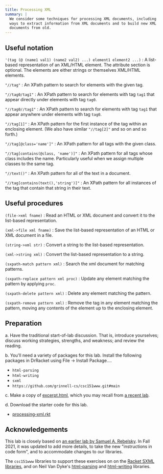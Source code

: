 ```yaml
---
title: Processing XML
summary: |
  We consider some techniques for processing XML documents, including
  ways to extract information from XML documents and to build new XML
  documents from old.
---
```


## Useful notation

`'(tag (@ (name1 val1) (name2 val2) ...) element1 element2 ...)`
  : A list-based representation of an XML/HTML element.
    The attribute section is optional.
    The elements are either strings or themselves XML/HTML elements.

`"//tag"` 
  : An XPath pattern to search for elements with the given tag.

`"//tag0/tag1"` 
  : An XPath pattern to search for elements with tag `tag1`
that appear directly under elements with tag `tag0`.

`"//tag0//tag1"` 
  : An XPath pattern to search for elements with tag `tag1`
    that appear anywhere under elements with tag `tag0`.

`"//tag[1]"` 
  : An XPath pattern for the first instance of the tag within an enclosing
    element.  (We also have similar `"//tag[2]"` and so on and so forth.)

`"//tag[@class='name']"` 
  : An XPath pattern for all tags with the given class.

`"//tag[contains(@class, 'name')]"`
  : An XPath pattern for all tags whose class includes the name.
    Particularly useful when we assign multiple classes to the same
    tag.

`"//text()"` 
  : An XPath pattern for all of the text in a document.

`"//tag[contains(text(),'string')]"` 
  : An XPath pattern for all instances of the tag that contain that 
    string in their text.

## Useful procedures

`(file->xml fname)` 
  : Read an HTML or XML document and convert it to the list-based 
    representation.

`(xml->file xml fname)` 
  : Save the list-based representation of an HTML or XML document in 
    a file.

`(string->xml str)` 
  : Convert a string to the list-based representation.

`(xml->string xml)` 
  : Convert the list-based representation to a string.

`(sxpath-match pattern xml)` 
  : Search the xml document for matching patterns.

`(sxpath-replace pattern xml proc)` 
  : Update any element matching the pattern by applying `proc`.

`(sxpath-delete pattern xml)` 
  : Delete any element matching the pattern.

`(sxpath-remove pattern xml)` 
  : Remove the tag in any element matching
    the pattern, moving any contents of the element up to the enclosing
    element.

## Preparation

a. Have the traditional start-of-lab discussion.  That is, introduce
yourselves; discuss working strategies, strengths, and weakness; and
review the reading.

b. You'll need a variety of packages for this lab.  Install the 
following packages in DrRacket using File -> Install Package....

* `html-parsing`
* `html-writing`
* `sxml`
* `https://github.com/grinnell-cs/csc151www.git#main`

c. Make a copy of [excerpt.html](../files/sample-web/excerpt.html),
which you may recall from [a recent lab](../labs/www).

d. Download the starter code for this lab.

* [processing-xml.rkt](../code/labs/processing-xml.rkt)

## Acknowledgements

This lab is closely based on [an earlier lab by Samuel A. Rebelsky](https://rebelsky.cs.grinnell.edu/~rebelsky/Courses/CSC151/2019S//labs/processing-xml.html).  In Fall 2021, it was updated to add more details, to take the new "instructions in code form", and to accommodate changes to our libraries.

The `csc151www` libraries to support these exercises on on the [Racket SXML libraries](https://docs.racket-lang.org/sxml/), and on Neil Van Dyke's [html-parsing](https://docs.racket-lang.org/html-parsing/) and [html-writing](https://docs.racket-lang.org/html-writing/) libraries.
